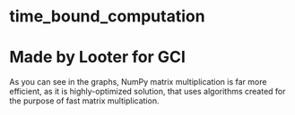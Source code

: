 # time_bound_computation
# Made by Looter for GCI
As you can see in the graphs, NumPy matrix multiplication is far more efficient, as it is highly-optimized solution, that uses
algorithms created for the purpose of fast matrix multiplication.
